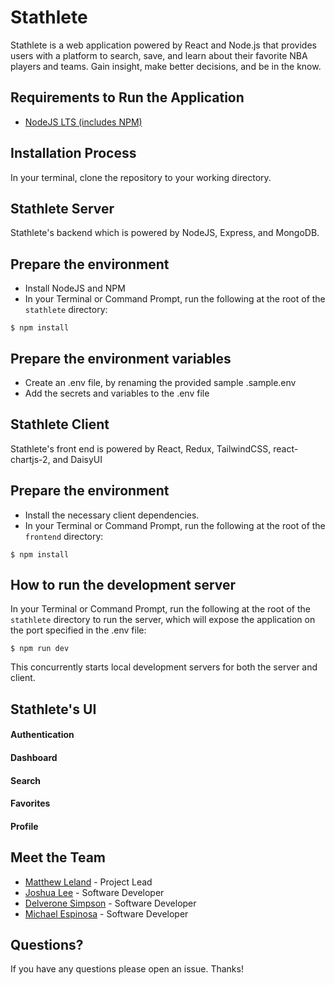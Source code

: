 # Stathlete
Stathlete is a web application powered by React and Node.js that provides users with a platform to search, save, and learn about their favorite NBA players and teams. Gain insight, make better decisions, and be in the know.

## Requirements to Run the Application
* [NodeJS LTS (includes NPM)](https://nodejs.org/en/download/)

## Installation Process
In your terminal, clone the repository to your working directory.

## Stathlete Server

Stathlete's backend  which is powered by NodeJS, Express, and MongoDB.

## Prepare the environment

- Install NodeJS and NPM
- In your Terminal or Command Prompt, run the following at the root of the <code>stathlete</code> directory:

```
$ npm install
```

## Prepare the environment variables

- Create an .env file, by renaming the provided sample .sample.env
- Add the secrets and variables to the .env file

## Stathlete Client

Stathlete's front end is powered by React, Redux, TailwindCSS, react-chartjs-2, and DaisyUI
## Prepare the environment

- Install the necessary client dependencies.
- In your Terminal or Command Prompt, run the following at the root of the <code>frontend</code> directory:

```
$ npm install
```

##  How to run the development server

In your Terminal or Command Prompt, run the following at the root of the <code>stathlete</code> directory to run the server, which will expose the application on the port specified in the .env file:

```
$ npm run dev
```
This concurrently starts local development servers for both the server and client.

##  Stathlete's UI
####  **Authentication**

#### **Dashboard**

#### **Search**

#### **Favorites**

#### **Profile**

##  Meet the Team
* [Matthew Leland](https://github.com/matthewleland) - Project Lead
* [Joshua Lee](https://github.com/0MN1DR01D) - Software Developer
* [Delverone Simpson](https://github.com/dsimpson20) - Software Developer
* [Michael Espinosa](https://github.com/MichaelEspinosaa) - Software Developer

## Questions?
If you have any questions please open an issue. Thanks!
